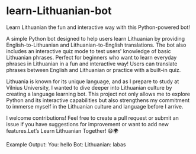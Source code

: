 # learn-Lithuanian-bot

Learn Lithuanian the fun and interactive way with this Python-powered bot! 

A simple Python bot designed to help users learn Lithuanian by providing English-to-Lithuanian and Lithuanian-to-English translations. The bot also includes an interactive quiz mode to test users' knowledge of basic Lithuanian phrases. Perfect for beginners who want to learn everyday phrases in Lithuanian in a fun and interactive way! Users can translate phrases between English and Lithuanian or practice with a built-in quiz.

Lithuania is known for its unique language, and as I prepare to study at Vilnius University, I wanted to dive deeper into Lithuanian culture by creating a language learning bot. This project not only allows me to explore Python and its interactive capabilities but also strengthens my commitment to immerse myself in the Lithuanian culture and language before I arrive.

I welcome contributions! Feel free to create a pull request or submit an issue if you have suggestions for improvement or want to add new features.Let’s Learn Lithuanian Together! 😄🌍



Example Output:
You: hello
Bot: Lithuanian: labas




